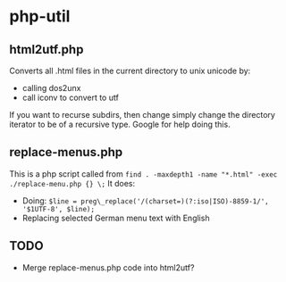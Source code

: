 # php-util

## html2utf.php

Converts all .html files in the current directory to unix unicode by:

* calling dos2unx
* call iconv to convert to utf

If you want to recurse subdirs, then change simply change the directory iterator to be of a recursive type. Google for help doing this.

## replace-menus.php

This is a php script called from `find . -maxdepth1 -name "*.html" -exec ./replace-menu.php {} \;`
It does:

* Doing: `$line = preg\_replace('/(charset=)(?:iso|ISO)-8859-1/', '$1UTF-8', $line);`
* Replacing selected German menu text with English

## TODO

* Merge replace-menus.php code into html2utf?
